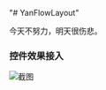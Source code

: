 "# YanFlowLayout" 

今天不努力，明天很伤悲。

### 控件效果接入

![截图](https://github.com/yanjiaxue/YanFlowLayout/blob/main/app/src/main/res/drawable/screen.png)
